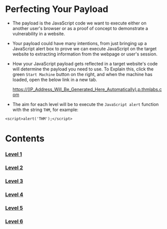 # Perfecting Your Payload

- The payload is the JavaScript code we want to execute either on another user's browser or as a proof of concept to demonstrate a vulnerability in a website.

- Your payload could have many intentions, from just bringing up a JavaScript alert box to prove we can execute JavaScript on the target website to extracting information from the webpage or user's session.

- How your JavaScript payload gets reflected in a target website's code will determine the payload you need to use. To Explain this, click the green `Start Machine` button on the right, and when the machine has loaded, open the below link in a new tab.

  [https://(IP_Address_Will_Be_Generated_Here_Automatically).p.thmlabs.com]()


- The aim for each level will be to execute the `JavaScript alert` function with the string `THM`, for example:
```
<script>alert('THM');</script>
```
# Contents

### [Level 1](https://github.com/ShubhamJagtap2000/Cross-site-Scripting/tree/main/11%20-%20Perfecting%20Your%20Payload/Level%201)
### [Level 2](https://github.com/ShubhamJagtap2000/Cross-site-Scripting/tree/main/11%20-%20Perfecting%20Your%20Payload/Level%202)
### [Level 3](https://github.com/ShubhamJagtap2000/Cross-site-Scripting/tree/main/11%20-%20Perfecting%20Your%20Payload/Level%203)
### [Level 4](https://github.com/ShubhamJagtap2000/Cross-site-Scripting/tree/main/11%20-%20Perfecting%20Your%20Payload/Level%204)
### [Level 5](https://github.com/ShubhamJagtap2000/Cross-site-Scripting/tree/main/11%20-%20Perfecting%20Your%20Payload/Level%205)
### [Level 6](https://github.com/ShubhamJagtap2000/Cross-site-Scripting/tree/main/11%20-%20Perfecting%20Your%20Payload/Level%206)
